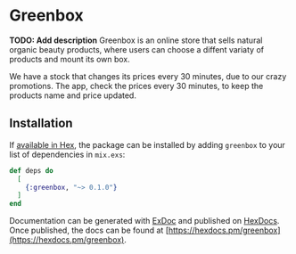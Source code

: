 # Greenbox

**TODO: Add description**
Greenbox is an online store that sells natural organic beauty products, where
users can choose a diffent variaty of products and mount its own box.

We have a stock that changes its prices every 30 minutes, due to our crazy
promotions. The app, check the prices every 30 minutes, to keep the products name and
price updated.


## Installation

If [available in Hex](https://hex.pm/docs/publish), the package can be installed
by adding `greenbox` to your list of dependencies in `mix.exs`:

```elixir
def deps do
  [
    {:greenbox, "~> 0.1.0"}
  ]
end
```

Documentation can be generated with [ExDoc](https://github.com/elixir-lang/ex_doc)
and published on [HexDocs](https://hexdocs.pm). Once published, the docs can
be found at [https://hexdocs.pm/greenbox](https://hexdocs.pm/greenbox).

